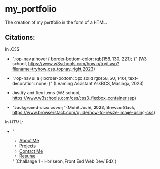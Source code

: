 # my_portfolio
The creation of my portfolio in the form of a HTML.

## Citations:

In .CSS 
* ".top-nav a:hover {
  border-bottom-color: rgb(158, 130, 223);
}"  (W3 school, https://www.w3schools.com/howto/tryit.asp?filename=tryhow_css_topnav_right,2023)

* ".top-nav ul a {
  border-bottom: 5px solid rgb(58, 20, 146);
  text-decoration: none;
}" (Learning Assistant AskBCS, Masinga, 2023)

* Justify and flex items (W3 school, https://www.w3schools.com/css/css3_flexbox_container.asp)

* "background-size: cover;" (Mohit Joshi, 2023, BrowserStack, https://www.browserstack.com/guide/how-to-resize-image-using-css)


In HTML:
* "<div>
        <ul>
          <li><a href="#about-me">About Me</a></li>
          <li><a href="#projects">Projects</a></li>
          <li><a href="#contact-me">Contact Me</a></li>
          <li><a href="#resume">Resume</a></li>
        </ul>
      </div>" (Challange 1 - Horiseon, Front End Web Dev/ EdX )